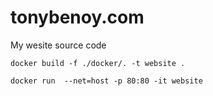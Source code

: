 # tonybenoy.com

My wesite source code

```
docker build -f ./docker/. -t website .
```

```
docker run  --net=host -p 80:80 -it website
```
